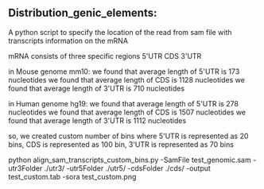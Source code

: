 ## Distribution_genic_elements:

A python script to specify the location of the read from sam file with transcripts information on the mRNA 


mRNA consists of three specific regions 5'UTR CDS 3'UTR


in Mouse genome mm10: 
we found that average length of 5'UTR is 173 nucleotides
we found that average length of CDS is 1128 nucleotides
we found that average length of 3'UTR is 710 nucleotides

in Human genome hg19: 
we found that average length of 5'UTR is 278 nucleotides
we found that average length of CDS is 1507 nucleotides
we found that average length of 3'UTR is 1112 nucleotides

so, we created custom number of bins where 5'UTR is represented as 20 bins, CDS is represented as 100 bin, 3'UTR is represented as 70 bins



python align_sam_transcripts_custom_bins.py -SamFile test_genomic.sam -utr3Folder ./utr3/ -utr5Folder ./utr5/ -cdsFolder ./cds/ -output test_custom.tab -sora test_custom.png
